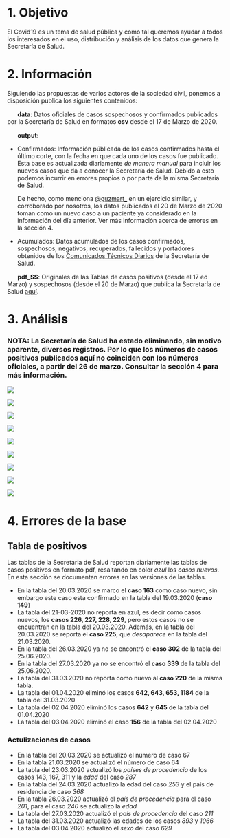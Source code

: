 # 1. Objetivo

El Covid19 es un tema de salud pública y como tal queremos ayudar a todos los interesados en el uso, distribución y análisis de los datos que genera la Secretaría de Salud.

# 2. Información

Siguiendo las propuestas de varios actores de la sociedad civil, ponemos a disposición publica los siguientes contenidos:

<img src="imagenes/folder_icon.png" width="20" height="15"/> **data**: Datos oficiales de casos sospechosos y confirmados publicados por la Secretaría de Salud en formatos **csv** desde el 17 de Marzo de 2020.

<img src="imagenes/folder_icon.png" width="20" height="15"/>  **output**: 

   - Confirmados: Información públicada de los casos confirmados hasta el último corte, con la fecha en que cada uno de los casos fue publicado. Esta base es actualizada diariamente *de manera manual* para incluir los nuevos casos que da a conocer la Secretaría de Salud. Debido a esto podemos incurrir en errores propios o por parte de la misma Secretaría de Salud. 
     
     De hecho, como menciona [@guzmart_](https://github.com/guzmart/covid19_mex) en un ejercicio similar, y corroborado por nosotros, los datos publicados el 20 de Marzo de 2020 toman como un nuevo caso a un paciente ya considerado en la información del día anterior. Ver más información acerca de errores en la sección 4.

   - Acumulados: Datos acumulados de los casos confirmados, sospechosos, negativos, recuperados, fallecidos y portadores obtenidos de los [Comunicados Técnicos Diarios](https://www.gob.mx/salud/documentos/informacion-internacional-y-nacional-sobre-nuevo-coronavirus-2019-ncov) de la Secretaría de Salud.

<img src="imagenes/folder_icon.png" width="20" height="15"/>  **pdf_SS**: Originales de las Tablas de casos positivos (desde el 17 ed Marzo) y sospechosos (desde el 20 de Marzo) que publica la Secretaría de Salud [aquí](https://www.gob.mx/salud/documentos/coronavirus-covid-19-comunicado-tecnico-diario-238449/).


# 3. Análisis

### NOTA: La Secretaría de Salud ha estado eliminando, sin motivo aparente, diversos registros. Por lo que los números de casos positivos publicados aquí no coinciden con los números oficiales, a partir del 26 de marzo. Consultar la sección 4 para más información.

![](imagenes/01_casos_acumulados.png)

![](imagenes/02_nuevos_casos.png)

![](imagenes/03_casos_por_sexo.png)

![](imagenes/04_casos_por_edad.png)

![](imagenes/06_casos_por_estado.png)

![](imagenes/07_casos_por_sexo_tiempo.png)

![](imagenes/07_a_defunciones.png)

![](imagenes/08_casos_acumulados_latam.png)

![](imagenes/09_casos_acumulados_international.png)

# 4. Errores de la base

## Tabla de positivos

Las tablas de la Secretaria de Salud reportan diariamente las tablas de casos positivos en formato pdf, resaltando en color *azul* los *casos nuevos*. En esta sección se documentan errores en las versiones de las tablas.

   - En la tabla del 20.03.2020 se marco el **caso 163** como caso nuevo, sin embargo este caso esta confirmado en la tabla del 19.03.2020 (**caso 149**)
   - La tabla del 21-03-2020 no reporta en azul, es decir como casos nuevos, los **casos 226, 227, 228, 229**, pero estos casos no se encuentran en la tabla del 20.03.2020. Además, en la tabla del 20.03.2020 se reporta el **caso 225**, que *desaparece* en la tabla del 21.03.2020.
   - En la tabla del 26.03.2020 ya no se encontró el **caso 302** de la tabla del 25.06.2020.
   - En la tabla del 27.03.2020 ya no se encontró el **caso 339** de la tabla del 25.06.2020.
   - La tabla del 31.03.2020 no reporta como nuevo al **caso 220** de la misma tabla.
   - La tabla del 01.04.2020 eliminó los casos **642, 643, 653, 1184** de la tabla del 31.03.2020
   - La tabla del 02.04.2020 eliminó los casos **642** y **645** de la tabla del 01.04.2020
   - La tabla del 03.04.2020 eliminó el caso **156** de la tabla del 02.04.2020
 

### Actulizaciones de casos

   - En la tabla del 20.03.2020 se actualizó el número de caso 67
   - En la tabla 21.03.2020 se actualizó el número de caso 64
   - La tabla del 23.03.2020 actualizó los *países de procedencia* de los casos 143, 167, 311 y la *edad* del caso *287*
   - En 
   la tabla del 24.03.2020 actualizó la edad del caso *253* y el país de residencia de caso *368*
   - En la tabla 26.03.2020 actualizó el *país de procedencia* para el caso *201*, para el caso *240* se actualizo la *edad*
   - La tabla del 27.03.2020 actualizó el *país de procedencia* del caso *211*
   - La tabla del  31.03.2020 actualizó las edades de los casos *893* y *1066*
   - La tabla del 03.04.2020 actualizo el *sexo* del caso *629*
   
   
